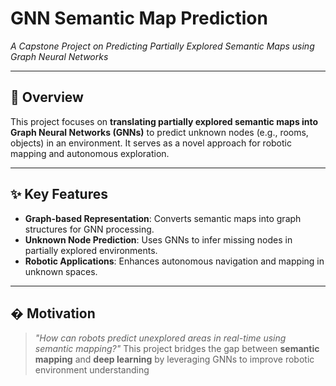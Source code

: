 # GNN Semantic Map Prediction

*A Capstone Project on Predicting Partially Explored Semantic Maps using Graph Neural Networks*

---

## 📌 Overview

This project focuses on **translating partially explored semantic maps into Graph Neural Networks (GNNs)** to predict unknown nodes (e.g., rooms, objects) in an environment. It serves as a novel approach for robotic mapping and autonomous exploration.

---

## ✨ Key Features

- **Graph-based Representation**: Converts semantic maps into graph structures for GNN processing.
- **Unknown Node Prediction**: Uses GNNs to infer missing nodes in partially explored environments.
- **Robotic Applications**: Enhances autonomous navigation and mapping in unknown spaces.

---

## � Motivation

> *"How can robots predict unexplored areas in real-time using semantic mapping?"*
> This project bridges the gap between **semantic mapping** and **deep learning** by leveraging GNNs to improve robotic environment understanding
